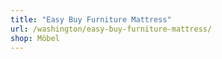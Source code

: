 ```yaml
---
title: "Easy Buy Furniture Mattress"
url: /washington/easy-buy-furniture-mattress/
shop: Möbel
---
```

